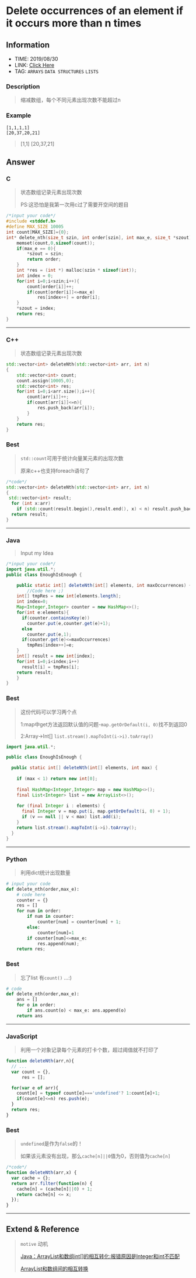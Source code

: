 # Delete occurrences of an element if it occurs more than n times

## Information
* TIME: 2019/08/30
* LINK: [Click Here](https://www.codewars.com/kata/554ca54ffa7d91b236000023/solutions/javascript)
* TAG: `ARRAYS` `DATA STRUCTURES` `LISTS`

### Description
> 缩减数组，每个不同元素出现次数不能超过n

### Example
```text
[1,1,1,1]
[20,37,20,21]
```
> [1,1]
> [20,37,21]

## Answer
### C
> 状态数组记录元素出现次数
>
> PS:这恐怕是我第一次用c过了需要开空间的题目
```c
/*input your code*/
#include <stddef.h>
#define MAX_SIZE 10005
int count[MAX_SIZE]={0};
int* delete_nth(size_t szin, int order[szin], int max_e, size_t *szout) {
    memset(count,0,sizeof(count)); 
    if(max_e == 0){
        *szout = szin;
        return order;
    }
    int *res = (int *) malloc(szin * sizeof(int));
    int index = 0;
    for(int i=0;i<szin;i++){
        count[order[i]]++;
        if(count[order[i]]<=max_e)
            res[index++] = order[i];
    }
    *szout = index;
    return res;
}
```

---
### C++
> 状态数组记录元素出现次数
```c++
std::vector<int> deleteNth(std::vector<int> arr, int n)
{
    std::vector<int> count;
    count.assign(10005,0);
    std::vector<int> res;
    for(int i=0;i<arr.size();i++){
        count[arr[i]]++;
        if(count[arr[i]]<=n){
            res.push_back(arr[i]);
        }
    }
    return res;
}
```

### Best
> `std::count`可用于统计向量某元素的出现次数
>
> 原来c++也支持foreach语句了
```c++
/*code*/
std::vector<int> deleteNth(std::vector<int> arr, int n)
{
 std::vector<int> result;
  for (int x:arr)
    if (std::count(result.begin(),result.end(), x) < n) result.push_back(x);
  return result;
}
```
---


### Java
> Input my Idea
```java
/*input your code*/
import java.util.*;
public class EnoughIsEnough {

	public static int[] deleteNth(int[] elements, int maxOccurrences) {
		//Code here ;)
    int[] tmpRes = new int[elements.length];
    int index=0;
    Map<Integer,Integer> counter = new HashMap<>();
    for(int e:elements){
      if(counter.containsKey(e))
        counter.put(e,counter.get(e)+1);
      else
        counter.put(e,1);
      if(counter.get(e)<=maxOccurrences)
        tmpRes[index++]=e;
    }
    int[] result = new int[index];
    for(int i=0;i<index;i++)
      result[i] = tmpRes[i];
    return result;
	}
}
```

### Best
> 这份代码可以学习两个点
> 
> 1:map中get方法返回默认值的问题-`map.getOrDefault(i, 0)`找不到返回0
>
> 2:Array->Int[] `list.stream().mapToInt(i->i).toArray()`
```java
import java.util.*;

public class EnoughIsEnough {

  public static int[] deleteNth(int[] elements, int max) {
  
    if (max < 1) return new int[0];
    
    final HashMap<Integer,Integer> map = new HashMap<>();
    final List<Integer> list = new ArrayList<>();
    
    for (final Integer i : elements) {
      final Integer v = map.put(i, map.getOrDefault(i, 0) + 1);
      if (v == null || v < max) list.add(i);
    }
    return list.stream().mapToInt(i->i).toArray();
  }
}
```

---

### Python
> 利用dict统计出现数量
```python
# input your code
def delete_nth(order,max_e):
    # code here
    counter = {}
    res = []
    for num in order:
        if num in counter:
            counter[num] = counter[num] + 1;
        else:
            counter[num]=1
        if counter[num]<=max_e:
            res.append(num);
    return res;
```

### Best
> 忘了list 有`count()`  ...:)
```python
# code
def delete_nth(order,max_e):
    ans = []
    for o in order:
        if ans.count(o) < max_e: ans.append(o)
    return ans
```
---
### JavaScript
> 利用一个对象记录每个元素的打卡个数，超过阈值就不打印了
```javascript
function deleteNth(arr,n){
  // ... 
  var count = {},
      res = [];

  for(var e of arr){
    count[e] = typeof count[e]==='undefined'? 1:count[e]+1;
    if(count[e]<=n) res.push(e);
  }
  return res;
}
```

### Best
> `undefined`是作为`false`的！
> 
> 如果该元素没有出现，那么`cache[n]||0`值为0，否则值为`cache[n]`
```javascript
/*code*/
function deleteNth(arr,x) {
  var cache = {};
  return arr.filter(function(n) {
    cache[n] = (cache[n]||0) + 1;
    return cache[n] <= x;
  });
}
```
---
## Extend & Reference
> `motive` 动机
>
> [Java：ArrayList和数组int[]的相互转化:报错原因是Integer和int不匹配](https://blog.csdn.net/weixin_41615787/article/details/85115620)
>
> [ArrayList和数组间的相互转换](https://blog.csdn.net/lipr86/article/details/83029639)